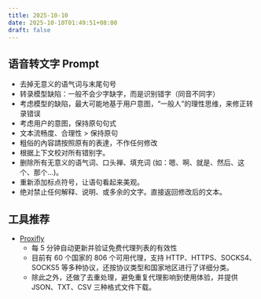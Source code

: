 ```yaml
---
title: 2025-10-10
date: 2025-10-10T01:49:51+08:00
draft: false
---
```

## 语音转文字 Prompt
- 去掉无意义的语气词与末尾句号
- 转录模型缺陷：一般不会少字缺字，而是识别错字（同音不同字）
- 考虑模型的缺陷，最大可能地基于用户意图，“一般人”的理性思维，来修正转录错误
- 考虑用户的意图，保持原句句式
- 文本流畅度、合理性 > 保持原句
- 粗俗的內容請按照原有的表達，不作任何修改
- 根据上下文校对所有错别字。
- 删除所有无意义的语气词、口头禅、填充词 (如：嗯、啊、就是、然后、这个、那个…)。
- 重新添加标点符号，让语句看起来美观。
- 绝对禁止任何解释、说明、或多余的文字。直接返回修改后的文本。

## 工具推荐

- [Proxifly](https://github.com/proxifly/free-proxy-list) 
  - 每 5 分钟自动更新并验证免费代理列表的有效性
  - 目前有 60 个国家的 806 个可用代理，支持 HTTP、HTTPS、SOCKS4、SOCKS5 等多种协议，还按协议类型和国家地区进行了详细分类。
  - 除此之外，还做了去重处理，避免重复代理影响到使用体验，并提供 JSON、TXT、CSV 三种格式文件下载。
